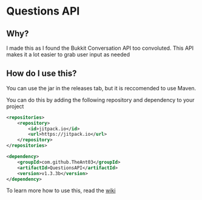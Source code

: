 <h1>Questions API</h1>


<h2>Why?</h2>
<article>I made this as I found the Bukkit Conversation API too convoluted. This API makes it a lot easier to grab user input as needed</article>


<h2>How do I use this?</h2>
<p>You can use the jar in the releases tab, but it is reccomended to use Maven.</p>
<p>You can do this by adding the following repository and dependency to your project</p>

```xml
<repositories>
    <repository>
        <id>jitpack.io</id>
        <url>https://jitpack.io</url>
    </repository>
</repositories>
```

```xml
<dependency>
    <groupId>com.github.TheAnt03</groupId>
    <artifactId>QuestionsAPI</artifactId>
    <version>v1.3.3b</version>
</dependency>
```

<p>To learn more how to use this, read the <a href="https://github.com/TheAnt03/QuestionsAPI/wiki">wiki</a></p>
